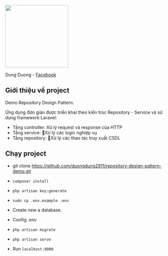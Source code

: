 <p><img width=200 src="https://hocvienagile.com/wp-content/uploads/2018/12/CodeGymLogo.jpg"></p>

Dung Duong - [Facebook](https://www.facebook.com/duongdung1190)

## Giới thiệu về project

Demo Repository Design Pattern.

Ứng dụng đơn giản được triển khai theo kiến trúc Repository - Service và sử dụng framework Laravel:

- Tầng controller: Xử lý request và response của HTTP
- Tầng service: Xử lý các logic nghiệp vụ
- Tầng repository: Xử lý các thao tác truy xuất CSDL

## Chạy project

- git clone https://github.com/duongdung2911/repository-design-pattern-demo.git

- `composer install`

- `php artisan key:generate`

- `sudo cp .env.example .env`

- Create new a database.

- Config .env

- `php artisan migrate`

- `php artisan serve`

- Run `localhost:8000`
